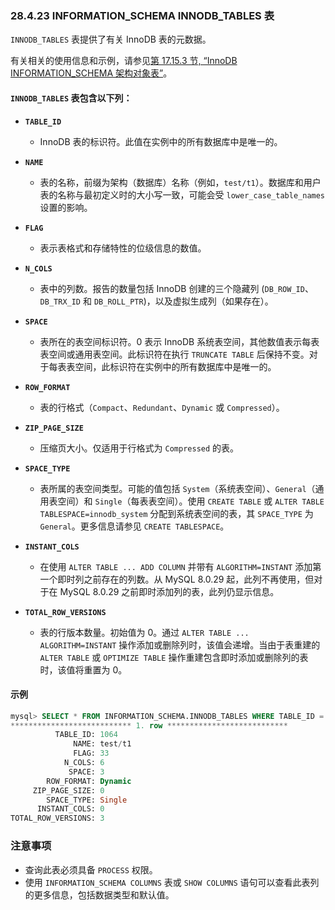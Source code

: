 ### 28.4.23 INFORMATION_SCHEMA INNODB_TABLES 表

`INNODB_TABLES` 表提供了有关 InnoDB 表的元数据。

有关相关的使用信息和示例，请参见[第 17.15.3 节, “InnoDB INFORMATION_SCHEMA 架构对象表”](#innodb-information-schema-schema-object-tables)。

#### `INNODB_TABLES` 表包含以下列：

- **`TABLE_ID`**
  - InnoDB 表的标识符。此值在实例中的所有数据库中是唯一的。

- **`NAME`**
  - 表的名称，前缀为架构（数据库）名称（例如，`test/t1`）。数据库和用户表的名称与最初定义时的大小写一致，可能会受 `lower_case_table_names` 设置的影响。

- **`FLAG`**
  - 表示表格式和存储特性的位级信息的数值。

- **`N_COLS`**
  - 表中的列数。报告的数量包括 InnoDB 创建的三个隐藏列 (`DB_ROW_ID`、`DB_TRX_ID` 和 `DB_ROLL_PTR`)，以及虚拟生成列（如果存在）。

- **`SPACE`**
  - 表所在的表空间标识符。0 表示 InnoDB 系统表空间，其他数值表示每表表空间或通用表空间。此标识符在执行 `TRUNCATE TABLE` 后保持不变。对于每表表空间，此标识符在实例中的所有数据库中是唯一的。

- **`ROW_FORMAT`**
  - 表的行格式（`Compact`、`Redundant`、`Dynamic` 或 `Compressed`）。

- **`ZIP_PAGE_SIZE`**
  - 压缩页大小。仅适用于行格式为 `Compressed` 的表。

- **`SPACE_TYPE`**
  - 表所属的表空间类型。可能的值包括 `System`（系统表空间）、`General`（通用表空间）和 `Single`（每表表空间）。使用 `CREATE TABLE` 或 `ALTER TABLE TABLESPACE=innodb_system` 分配到系统表空间的表，其 `SPACE_TYPE` 为 `General`。更多信息请参见 `CREATE TABLESPACE`。

- **`INSTANT_COLS`**
  - 在使用 `ALTER TABLE ... ADD COLUMN` 并带有 `ALGORITHM=INSTANT` 添加第一个即时列之前存在的列数。从 MySQL 8.0.29 起，此列不再使用，但对于在 MySQL 8.0.29 之前即时添加列的表，此列仍显示信息。

- **`TOTAL_ROW_VERSIONS`**
  - 表的行版本数量。初始值为 0。通过 `ALTER TABLE ... ALGORITHM=INSTANT` 操作添加或删除列时，该值会递增。当由于表重建的 `ALTER TABLE` 或 `OPTIMIZE TABLE` 操作重建包含即时添加或删除列的表时，该值将重置为 0。

#### 示例

```sql
mysql> SELECT * FROM INFORMATION_SCHEMA.INNODB_TABLES WHERE TABLE_ID = 214\G
*************************** 1. row ***************************
          TABLE_ID: 1064
              NAME: test/t1
              FLAG: 33
            N_COLS: 6
             SPACE: 3
        ROW_FORMAT: Dynamic
     ZIP_PAGE_SIZE: 0
        SPACE_TYPE: Single
      INSTANT_COLS: 0
TOTAL_ROW_VERSIONS: 3
```

### 注意事项

- 查询此表必须具备 `PROCESS` 权限。
- 使用 `INFORMATION_SCHEMA COLUMNS` 表或 `SHOW COLUMNS` 语句可以查看此表列的更多信息，包括数据类型和默认值。